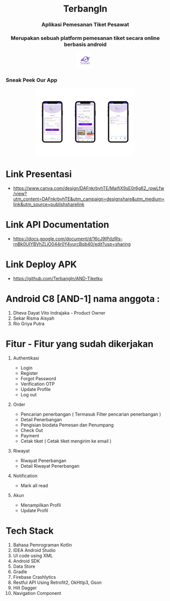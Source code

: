 <h1 align="center"><strong>TerbangIn</strong></h1>
<h3 align="center"><strong>Aplikasi Pemesanan Tiket Pesawat</strong></h3>
<h3 align="center"><strong>Merupakan sebuah platform pemesanan tiket secara online berbasis android</strong></h3>

<div align="center">
   <img src="github/logo.png" width="10%">
</div>

### Sneak Peek Our App 
<div align="center">
   <img src="github/login.png" width="20%">
   <img src="github/home.png" width="20%">
   <img src="github/account.png" width="20%">
</div>

# Link Presentasi
- https://www.canva.com/design/DAFnkrbyhTE/MaifjX9sE0r6g62_rpwLfw/view?utm_content=DAFnkrbyhTE&utm_campaign=designshare&utm_medium=link&utm_source=publishsharelink

# Link API Documentation
- https://docs.google.com/document/d/16cJ9IPdzRls-rnBk0UIYBVhZLjO044r0Y4yurcBqb40/edit?usp=sharing

# Link Deploy APK
- https://github.com/TerbangIn/AND-Tiketku

# Android C8 [AND-1] nama anggota :
1. Dheva Dayat Vito Indrajaka - Product Owner
2. Sekar Risma Aisyah
3. Rio Griya Putra

  
# Fitur - Fitur yang sudah dikerjakan 
1. Authentikasi
   - Login
   - Register
   - Forgot Password
   - Verification OTP
   - Update Profile
   - Log out
   
2. Order
   - Pencarian penerbangan ( Termasuk Filter pencarian penerbangan )
   - Detail Penerbangan
   - Pengisian biodata Pemesan dan Penumpang
   - Check Out
   - Payment
   - Cetak tiket ( Cetak tiket mengirim ke email )
   
3. Riwayat
   - Riwayat Penerbangan
   - Detail Riwayat Penerbangan
     
4. Notification
   - Mark all read

5. Akun
   - Menampilkan Profil
   - Update Profil

# Tech Stack

1. Bahasa Pemrograman Kotlin
2. IDEA Android Studio 
3. UI code using XML 
4. Android SDK 
5. Data Store
6. Gradle 
7. Firebase Crashlytics
8. Restful API Using Retrofit2, OkHttp3, Gson
9. Hilt Dagger
10. Navigation Component


